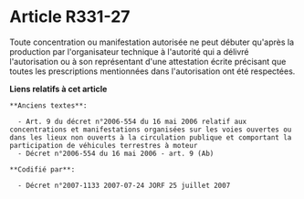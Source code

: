 # Article R331-27

Toute concentration ou manifestation autorisée ne peut débuter qu'après la production par l'organisateur technique à
l'autorité qui a délivré l'autorisation ou à son représentant d'une attestation écrite précisant que toutes les prescriptions
mentionnées dans l'autorisation ont été respectées.

**Liens relatifs à cet article**

	**Anciens textes**:

	  - Art. 9 du décret n°2006-554 du 16 mai 2006 relatif aux concentrations et manifestations organisées sur les voies ouvertes ou dans les lieux non ouverts à la circulation publique et comportant la participation de véhicules terrestres à moteur
	  - Décret n°2006-554 du 16 mai 2006 - art. 9 (Ab)

	**Codifié par**:

	  - Décret n°2007-1133 2007-07-24 JORF 25 juillet 2007
